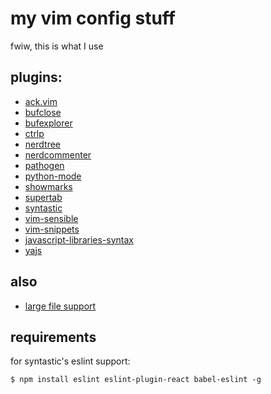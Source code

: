 # my vim config stuff
fwiw, this is what I use

## plugins:
* [ack.vim](https://github.com/mileszs/ack.vim)
* [bufclose](https://github.com/rbgrouleff/bclose.vim)
* [bufexplorer](https://github.com/vim-scripts/bufexplorer.zip)
* [ctrlp](https://github.com/kien/ctrlp.vim)
* [nerdtree](https://github.com/scrooloose/nerdtree)
* [nerdcommenter](https://github.com/scrooloose/nerdcommenter)
* [pathogen](https://github.com/tpope/vim-pathogen)
* [python-mode](https://github.com/klen/python-mode)
* [showmarks](https://github.com/vim-scripts/ShowMarks)
* [supertab](https://github.com/ervandew/supertab)
* [syntastic](https://github.com/scrooloose/syntastic)
* [vim-sensible](https://github.com/tpope/vim-sensible)
* [vim-snippets](https://github.com/honza/vim-snippets)
* [javascript-libraries-syntax](https://github.com/othree/javascript-libraries-syntax.vim)
* [yajs](https://github.com/othree/yajs.vim)

## also
* [large file support](http://vim.wikia.com/wiki/Faster_loading_of_large_files)

## requirements
for syntastic's eslint support:
```shell
$ npm install eslint eslint-plugin-react babel-eslint -g
```
